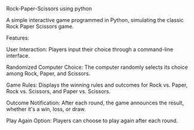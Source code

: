 Rock-Paper-Scissors using python

A simple interactive game programmed in Python, simulating the classic Rock Paper Scissors game.

Features:

User Interaction: Players input their choice through a command-line interface.

Randomized Computer Choice: The computer randomly selects its choice among Rock, Paper, and Scissors.

Game Rules: Displays the winning rules and outcomes for Rock vs. Paper, Rock vs. Scissors, and Paper vs. Scissors.

Outcome Notification: After each round, the game announces the result, whether it's a win, loss, or draw.

Play Again Option: Players can choose to play again after each round.
